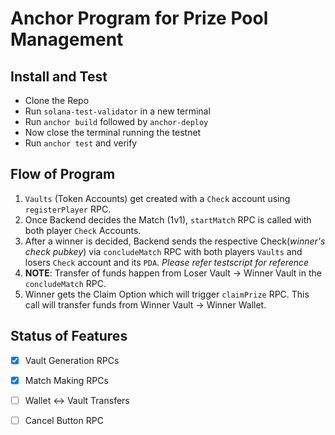 # Anchor Program for Prize Pool Management

## Install and Test

-   Clone the Repo 
-   Run `solana-test-validator` in a new terminal
-   Run `anchor build` followed by `anchor-deploy`
-   Now close the terminal running the testnet
-   Run `anchor test` and verify

## Flow of Program 

1. `Vaults` (Token Accounts) get created with a `Check` account using `registerPlayer` RPC.
2. Once Backend decides the Match (1v1),  `startMatch` RPC is called with both player `Check` Accounts.
3. After a winner is decided, Backend sends the respective Check(*winner's check pubkey*) via  `concludeMatch` RPC with both players `Vaults` and losers `Check` account and its `PDA`. *Please refer testscript for reference*
4. **NOTE**: Transfer of funds happen from Loser Vault → Winner Vault in the `concludeMatch` RPC.
5. Winner gets the Claim Option which will trigger `claimPrize` RPC. This call will transfer funds from Winner Vault → Winner Wallet.   
## Status of Features

- [X] Vault Generation RPCs
- [X] Match Making RPCs
- [ ] Wallet ↔ Vault Transfers
- [ ] Cancel Button RPC


